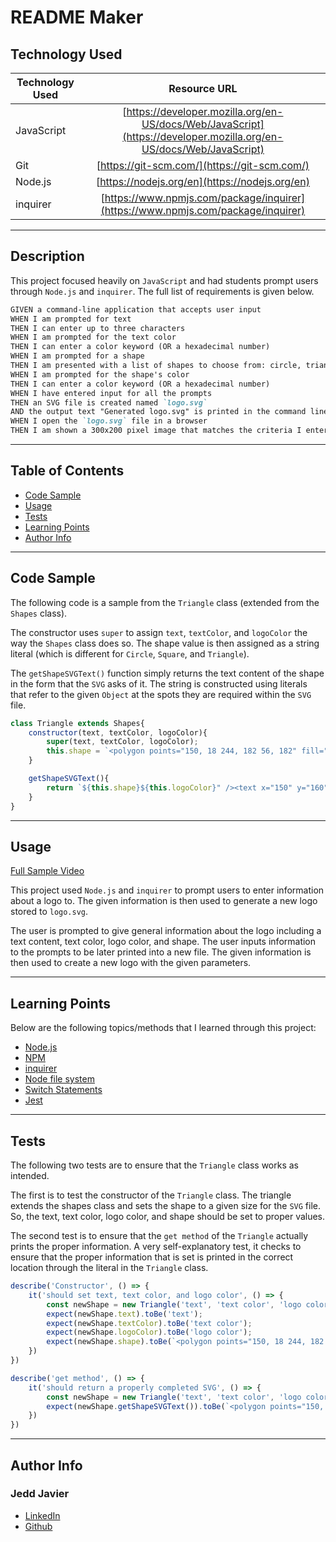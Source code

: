 # README Maker 

## Technology Used 

| Technology Used         | Resource URL           | 
| ------------- |:-------------:| 
| JavaScript | [https://developer.mozilla.org/en-US/docs/Web/JavaScript](https://developer.mozilla.org/en-US/docs/Web/JavaScript)|   
| Git | [https://git-scm.com/](https://git-scm.com/) |
| Node.js | [https://nodejs.org/en](https://nodejs.org/en) |
| inquirer | [https://www.npmjs.com/package/inquirer](https://www.npmjs.com/package/inquirer) |

<hr>

## Description 

This project focused heavily on `JavaScript` and had students prompt users through `Node.js` and `inquirer`. The full list of requirements is given below.

```md
GIVEN a command-line application that accepts user input
WHEN I am prompted for text
THEN I can enter up to three characters
WHEN I am prompted for the text color
THEN I can enter a color keyword (OR a hexadecimal number)
WHEN I am prompted for a shape
THEN I am presented with a list of shapes to choose from: circle, triangle, and square
WHEN I am prompted for the shape's color
THEN I can enter a color keyword (OR a hexadecimal number)
WHEN I have entered input for all the prompts
THEN an SVG file is created named `logo.svg`
AND the output text "Generated logo.svg" is printed in the command line
WHEN I open the `logo.svg` file in a browser
THEN I am shown a 300x200 pixel image that matches the criteria I entered
```

<hr>

## Table of Contents

* [Code Sample](#code-sample)
* [Usage](#usage)
* [Tests](#tests)
* [Learning Points](#learning-points)
* [Author Info](#author-info)

<hr>

## Code Sample

The following code is a sample from the `Triangle` class (extended from the `Shapes` class). 

The constructor uses `super` to assign `text`, `textColor`, and `logoColor` the way the `Shapes` class does so. The shape value is then assigned as a string literal (which is different for `Circle`, `Square`, and `Triangle`). 

The `getShapeSVGText()` function simply returns the text content of the shape in the form that the `SVG` asks of it. The string is constructed using literals that refer to the given `Object` at the spots they are required within the `SVG` file.

```js
class Triangle extends Shapes{
    constructor(text, textColor, logoColor){
        super(text, textColor, logoColor);
        this.shape = `<polygon points="150, 18 244, 182 56, 182" fill="`;
    }

    getShapeSVGText(){
        return `${this.shape}${this.logoColor}" /><text x="150" y="160" font-size="60" text-anchor="middle" fill="${this.textColor}">${this.text}</text>`
    }
}
```


<hr>

## Usage 

[Full Sample Video](https://drive.google.com/file/d/1iBP3kR2yE3Rek8f4Dz-h96qvx8z_cmzs/view?usp=sharing)

This project used `Node.js` and `inquirer` to prompt users to enter information about a logo to. The given information is then used to generate a new logo stored to `logo.svg`. 

The user is prompted to give general information about the logo including a text content, text color, logo color, and shape. The user inputs information to the prompts to be later printed into a new file. The given information is then used to create a new logo with the given parameters.

<hr>

## Learning Points 

Below are the following topics/methods that I learned through this project:

 * [Node.js](https://nodejs.org/en)
 * [NPM](https://www.npmjs.com/)
 * [inquirer](https://www.npmjs.com/package/inquirer)
 * [Node file system](https://www.w3schools.com/nodejs/nodejs_filesystem.asp)
 * [Switch Statements](https://www.w3schools.com/js/js_switch.asp)
 * [Jest](https://jestjs.io/)

<hr>

## Tests

The following two tests are to ensure that the `Triangle` class works as intended. 

The first is to test the constructor of the `Triangle` class. The triangle extends the shapes class and sets the shape to a given size for the `SVG` file. So, the text, text color, logo color, and shape should be set to proper values. 

The second test is to ensure that the `get method` of the `Triangle` actually prints the proper information. A very self-explanatory test, it checks to ensure that the proper information that is set is printed in the correct location through the literal in the `Triangle` class.

```js
describe('Constructor', () => {
    it('should set text, text color, and logo color', () => {
        const newShape = new Triangle('text', 'text color', 'logo color');
        expect(newShape.text).toBe('text');
        expect(newShape.textColor).toBe('text color');
        expect(newShape.logoColor).toBe('logo color');
        expect(newShape.shape).toBe(`<polygon points="150, 18 244, 182 56, 182" fill="`);
    })
})

describe('get method', () => {
    it('should return a properly completed SVG', () => {
        const newShape = new Triangle('text', 'text color', 'logo color');
        expect(newShape.getShapeSVGText()).toBe(`<polygon points="150, 18 244, 182 56, 182" fill="logo color" /><text x="150" y="160" font-size="60" text-anchor="middle" fill="text color">text</text>`);
    })
})
```

<hr>

## Author Info


### Jedd Javier

* [LinkedIn](https://www.linkedin.com/in/jedd-javier-4b323426b/)
* [Github](github.com/jeppjeppjepp0)